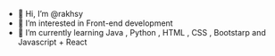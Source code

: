 - 👋 Hi, I’m @rakhsy
- 👀 I’m interested in Front-end development
- 🌱 I’m currently learning Java , Python , HTML , CSS , Bootstarp and Javascript + React 

<!---
rakhsy/rakhsy is a ✨ special ✨ repository because its `README.md` (this file) appears on your GitHub profile.
You can click the Preview link to take a look at your changes.
--->
